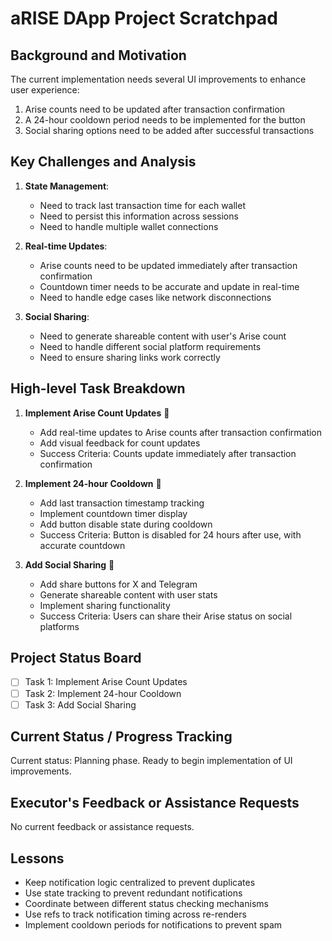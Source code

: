 # aRISE DApp Project Scratchpad

## Background and Motivation
The current implementation needs several UI improvements to enhance user experience:
1. Arise counts need to be updated after transaction confirmation
2. A 24-hour cooldown period needs to be implemented for the button
3. Social sharing options need to be added after successful transactions

## Key Challenges and Analysis
1. **State Management**:
   - Need to track last transaction time for each wallet
   - Need to persist this information across sessions
   - Need to handle multiple wallet connections

2. **Real-time Updates**:
   - Arise counts need to be updated immediately after transaction confirmation
   - Countdown timer needs to be accurate and update in real-time
   - Need to handle edge cases like network disconnections

3. **Social Sharing**:
   - Need to generate shareable content with user's Arise count
   - Need to handle different social platform requirements
   - Need to ensure sharing links work correctly

## High-level Task Breakdown

1. **Implement Arise Count Updates** 🔄
   - Add real-time updates to Arise counts after transaction confirmation
   - Add visual feedback for count updates
   - Success Criteria: Counts update immediately after transaction confirmation

2. **Implement 24-hour Cooldown** 🔄
   - Add last transaction timestamp tracking
   - Implement countdown timer display
   - Add button disable state during cooldown
   - Success Criteria: Button is disabled for 24 hours after use, with accurate countdown

3. **Add Social Sharing** 🔄
   - Add share buttons for X and Telegram
   - Generate shareable content with user stats
   - Implement sharing functionality
   - Success Criteria: Users can share their Arise status on social platforms

## Project Status Board
- [ ] Task 1: Implement Arise Count Updates
- [ ] Task 2: Implement 24-hour Cooldown
- [ ] Task 3: Add Social Sharing

## Current Status / Progress Tracking
Current status: Planning phase. Ready to begin implementation of UI improvements.

## Executor's Feedback or Assistance Requests
No current feedback or assistance requests.

## Lessons
- Keep notification logic centralized to prevent duplicates
- Use state tracking to prevent redundant notifications
- Coordinate between different status checking mechanisms
- Use refs to track notification timing across re-renders
- Implement cooldown periods for notifications to prevent spam
